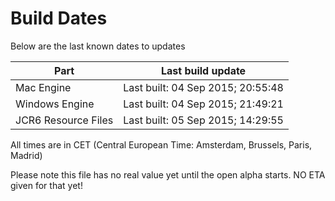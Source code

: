 # Build Dates

Below are the last known dates to updates

Part | Last build update
-----|-----
Mac Engine | Last built: 04 Sep 2015; 20:55:48
Windows Engine | Last built: 04 Sep 2015; 21:49:21
JCR6 Resource Files | Last built: 05 Sep 2015; 14:29:55
All times are in CET (Central European Time: Amsterdam, Brussels, Paris, Madrid)


Please note this file has no real value yet until the open alpha starts. NO ETA given for that yet!
